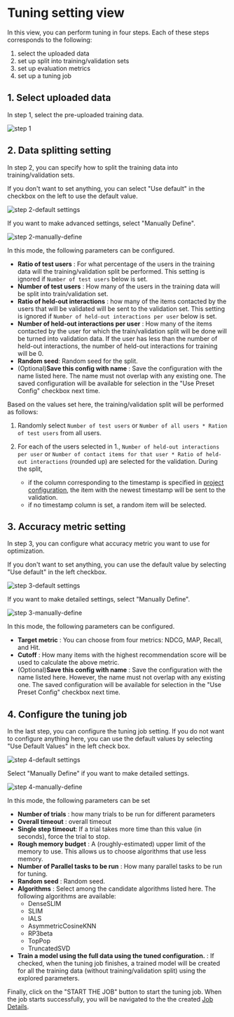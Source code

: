 # Tuning setting view

In this view, you can perform tuning in four steps.
Each of these steps corresponds to the following:

1. select the uploaded data
1. set up split into training/validation sets
1. set up evaluation metrics
1. set up a tuning job

## 1. Select uploaded data

In step 1, select the pre-uploaded training data.

![step 1](./select-data.png)

## 2. Data splitting setting

In step 2, you can specify how to split the training data into training/validation sets.

If you don't want to set anything, you can select "Use default" in the checkbox on the left to use the default value.

![step 2-default settings](./split-config-default.png)

If you want to make advanced settings, select "Manually Define".

![step 2-manually-define](./split-config-manually-define.png)

In this mode, the following parameters can be configured.

- **Ratio of test users** : For what percentage of the users in the training data will the training/validation split be performed. This setting is ignored if `Number of test users` below is set.
- **Number of test users** : How many of the users in the training data will be split into train/validation set.
- **Ratio of held-out interactions** : how many of the items contacted by the users that will be validated will be sent to the validation set. This setting is ignored if `Number of held-out interactions per user` below is set.
- **Number of held-out interactions per user** : How many of the items contacted by the user for which the train/validation split will be done will be turned into validation data. If the user has less than the number of held-out interactions, the number of held-out interactions for training will be 0.
- **Random seed**: Random seed for the split.
- (Optional)**Save this config with name** : Save the configuration with the name listed here. The name must not overlap with any existing one. The saved configuration will be available for selection in the "Use Preset Config" checkbox next time.

Based on the values set here, the training/validation split will be performed as follows:

1. Randomly select `Number of test users` or `Number of all users * Ration of test users` from all users.
2. For each of the users selected in 1., `Number of held-out interactions per user` or `Number of contact items for that user * Ratio of held-out interactions` (rounded up) are selected for the validation. During the split,

   - if the column corresponding to the timestamp is specified in [project configuration](../project-list), the item with the newest timestamp will be sent to the validation.
   - if no timestamp column is set, a random item will be selected.

## 3. Accuracy metric setting

In step 3, you can configure what accuracy metric you want to use for optimization.

If you don't want to set anything, you can use the default value by selecting "Use default" in the left checkbox.

![step 3-default settings](./evaluation-config-default.png)

If you want to make detailed settings, select "Manually Define".

![step 3-manually-define](./evaluation-config-manually-define.png)

In this mode, the following parameters can be configured.

- **Target metric** : You can choose from four metrics: NDCG, MAP, Recall, and Hit.
- **Cutoff** : How many items with the highest recommendation score will be used to calculate the above metric.
- (Optional)**Save this config with name** : Save the configuration with the name listed here. However, the name must not overlap with any existing one. The saved configuration will be available for selection in the "Use Preset Config" checkbox next time.

## 4. Configure the tuning job

In the last step, you can configure the tuning job setting. If you do not want to configure anything here, you can use the default values by selecting "Use Default Values" in the left check box.

![step 4-default settings](./training-job-default.png)

Select "Manually Define" if you want to make detailed settings.

![step 4-manually-define](./training-job-manually-define.png)

In this mode, the following parameters can be set

- **Number of trials** : how many trials to be run for different parameters
- **Overall timeout** : overall timeout
- **Single step timeout**: If a trial takes more time than this value (in seconds), force the trial to stop.
- **Rough memory budget** : A (roughly-estimated) upper limit of the memory to use. This allows us to choose algorithms that use less memory.
- **Number of Parallel tasks to be run** : How many parallel tasks to be run for tuning.
- **Random seed** : Random seed.
- **Algorithms** : Select among the candidate algorithms listed here. The following algorithms are available:
  - DenseSLIM
  - SLIM
  - IALS
  - AsymmetricCosineKNN
  - RP3beta
  - TopPop
  - TruncatedSVD
- **Train a model using the full data using the tuned configuration.** : If checked, when the tuning job finishes, a trained model will be created for all the training data (without training/validation split) using the explored parameters.

Finally, click on the "START THE JOB" button to start the tuning job. When the job starts successfully, you will be navigated to the the created [Job Details](./tuning-job-detail).
